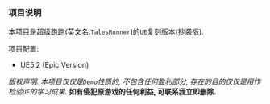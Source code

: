 ### 项目说明
本项目是超级跑跑(英文名:`TalesRunner`)的`UE`复刻版本(抄袭版).

项目配置:
- UE5.2 (Epic Version)

*版权声明: 本项目仅仅是`Demo`性质的, 不包含任何盈利部分, 存在的目的仅仅是用作检验`UE`的学习成果.* **如有侵犯原游戏的任何利益, 可联系我立即删除.**
